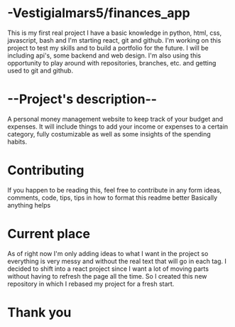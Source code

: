 # -Vestigialmars5/finances_app
This is my first real project I have a basic knowledge in python, html, css, javascript, bash and I'm starting react, git and github. I'm working on this project to test my skills and to build a portfolio for the future. I will be including api's, some backend and web design.
I'm also using this opportunity to play around with repositories, branches, etc. and getting used to git and github.

# --Project's description-- 
A personal money management website to keep track of your budget and expenses. It will include things to add your income or expenses to a certain category, fully costumizable as well as some insights of the spending habits.

# Contributing
If you happen to be reading this, feel free to contribute in any form ideas, comments, code, tips, tips in how to format this readme better Basically anything helps

# Current place
As of right now I'm only adding ideas to what I want in the project so everything is very messy and without the real text that will go in each tag. I decided to shift into a react project since I want a lot of moving parts without having to refresh the page all the time. So I created this new repository in which I rebased my project for a fresh start.

# Thank you
